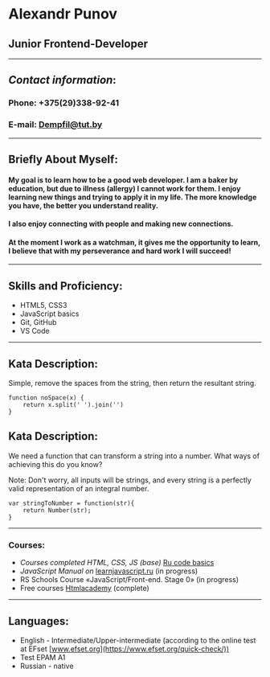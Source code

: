 
# Alexandr Punov
## Junior Frontend-Developer
___
## _Contact information_:
### Phone: +375(29)338-92-41
### E-mail: Dempfil@tut.by
___
## Briefly About Myself:
#### My goal is to learn how to be a good web developer. I am a baker by education, but due to illness (allergy) I cannot work for them. I enjoy learning new things and trying to apply it in my life. The more knowledge you have, the better you understand reality.
#### I also enjoy connecting with people and making new connections.

#### At the moment I work as a watchman, it gives me the opportunity to learn, I believe that with my perseverance and hard work I will succeed!
___
## Skills and Proficiency:
* HTML5, CSS3
* JavaScript basics
* Git, GitHub
* VS Code
___
## Kata Description:
Simple, remove the spaces from the string, then return the resultant string.

```
function noSpace(x) {
    return x.split(' ').join('')
}

```
## Kata Description:
We need a function that can transform a string into a number. What ways of achieving this do you know?

Note: Don't worry, all inputs will be strings, and every string is a perfectly valid representation of an integral number.
```
var stringToNumber = function(str){
    return Number(str);
}
```
___
### Courses:
* _Courses completed HTML, CSS, JS (base)_ [Ru code basics](https://ru.code-basics.com/languages/html)
* _JavaScript Manual on_ [ learnjavascript.ru](https://learn.javascript.ru/) (in progress)
* RS Schools Course «JavaScript/Front-end. Stage 0» (in progress)
* Free courses [Htmlacademy](https://htmlacademy.ru/) (complete)
___
## Languages:
* English - Intermediate/Upper-intermediate (according to the online test at EFset [www.efset.org](https://www.efset.org/quick-check/))
* Test EPAM A1
* Russian - native